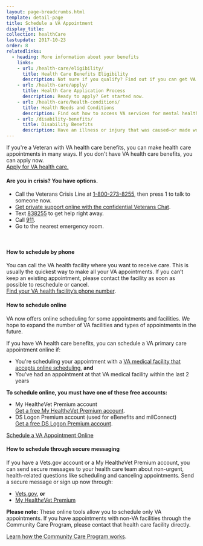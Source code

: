 ```yaml
---
layout: page-breadcrumbs.html
template: detail-page
title: Schedule a VA Appointment
display_title:
collection: healthCare
lastupdate: 2017-10-23
order: 8
relatedlinks:
  - heading: More information about your benefits
    links:
    - url: /health-care/eligibility/
      title: Health Care Benefits Eligibility
      description: Not sure if you qualify? Find out if you can get VA health care benefits.
    - url: /health-care/apply/
      title: Health Care Application Process
      description: Ready to apply? Get started now.
    - url: /health-care/health-conditions/
      title: Health Needs and Conditions
      description: Find out how to access VA services for mental health, women’s health, and other specific needs.
    - url: /disability-benefits/
      title: Disability Benefits
      description: Have an illness or injury that was caused—or made worse—by your active-duty service? Find out if you can get disability compensation (monthly payments) from VA.
---
```


<div itemscope itemtype ="http://schema.org/HowTo">
<div class="va-introtext" itemprop="description">

If you're a Veteran with VA health care benefits, you can make health care appointments in many ways. If you don't have VA health care benefits, you can apply now. <br>
<a href='/health-care/apply/'>Apply for VA health care.</a>
</div>

<div class="usa-alert usa-alert-warning">
  <div class="usa-alert-body">
	 <h4 class="usa-alert-title">Are you in crisis? <a id="crisis-expander-link">You have options.</a></h4>
	<div id="crisis-expander-content" class="expander-content expander-content-closed">
	  <div class="expander-content-inner usa-alert-text">
	    <ul>
	  	  <li>Call the Veterans Crisis Line at <a href="tel:+1-800-273-8255">1-800-273-8255</a>, then press 1 to talk to someone now.</li>
  		  <li><a href="https://www.veteranscrisisline.net/ChatTermsOfService.aspx?account=Veterans%20Chat/">Get private support online with the confidential Veterans Chat</a>.</li>
  		  <li>Text <a href="sms:838255">838255</a> to get help right away.</li>
  		  <li>Call <a href="tel:911">911</a>.</li>
  		  <li>Go to the nearest emergency room.</li>
		  </ul>
	  </div>
  	</div>
  </div>
</div>

<br>

<div itemprop="steps" itemscope itemtype ="http://schema.org/HowToSection">


<h4 itemprop="name">How to schedule by phone</h4>

<div itemprop="itemListElement">

You can call the VA health facility where you want to receive care. This is usually the quickest way to make all your VA appointments. If you can’t keep an existing appointment, please contact the facility as soon as possible to reschedule or cancel. <br>
[Find your VA health facility’s phone number](/facilities/?facilityType=health&page=1&zoomLevel=10).
</div>
</div>

<div itemprop="steps" itemscope itemtype ="http://schema.org/HowToSection">

<h4 itemprop="name">How to schedule online</h4>

<div itemprop="itemListElement">

VA now offers online scheduling for some appointments and facilities. We hope to expand the number of VA facilities and types of appointments in the future.

If you have VA health care benefits, you can schedule a VA primary care appointment online if:

- You're scheduling your appointment with a [VA medical facility that accepts online scheduling](https://www.myhealth.va.gov/mhv-portal-web/web/myhealthevet/keeping-up-with-all-your-va-appointments#facility-list), **and**
- You've had an appointment at that VA medical facility within the last 2 years

**To schedule online, you must have one of these free accounts:**
- My Health*e*Vet Premium account <br>
[Get a free My Health*e*Vet Premium account](https://www.myhealth.va.gov/mhv-portal-web/web/myhealthevet/upgrading-your-my-healthevet-account-through-in-person-or-online-authentication). <br>
- DS Logon Premium account (used for eBenefits and milConnect) <br>
[Get a free DS Logon Premium account](https://mobile.va.gov/dslogon).

<div>
  <a class="usa-button-primary va-button-primary" href="https://veteran.mobile.va.gov/var/v4/">Schedule a VA Appointment Online</a>
</div>
</div>
</div>

<div itemprop="steps" itemscope itemtype ="http://schema.org/HowToSection">

<h4 itemprop="name">How to schedule through secure messaging</h4>

<div itemprop="itemListElement">

If you have a Vets.gov account or a My Health*e*Vet Premium account, you can send secure messages to your health care team about non-urgent, health-related questions like scheduling and canceling appointments. Send a secure message or sign up now through:
- [Vets.gov](/?next=%2Fhealth-care%2Fmessaging), **or** <br>
- [My Health*e*Vet Premium](https://www.myhealth.va.gov/mhv-portal-web/web/myhealthevet/upgrading-your-my-healthevet-account-through-in-person-or-online-authentication)

**Please note:** These online tools allow you to schedule only VA appointments. If you have appointments with non-VA facilities through the Community Care Program, please contact that health care facility directly.

[Learn how the Community Care Program works](https://www.va.gov/COMMUNITYCARE/index.asp).

</div>
</div>
</div> <!-- closes overall FAQ -->
<br>

<script type="text/javascript">

  // Toggle the expandable crisis info
  document.getElementById('crisis-expander-link')
    .addEventListener('click', function () {
      document.getElementById('crisis-expander-content').classList.toggle('expander-content-closed');
    });
</script>

